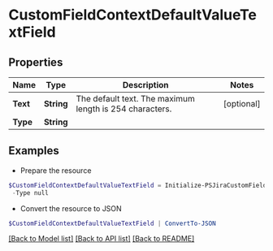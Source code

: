 # CustomFieldContextDefaultValueTextField
## Properties

Name | Type | Description | Notes
------------ | ------------- | ------------- | -------------
**Text** | **String** | The default text. The maximum length is 254 characters. | [optional] 
**Type** | **String** |  | 

## Examples

- Prepare the resource
```powershell
$CustomFieldContextDefaultValueTextField = Initialize-PSJiraCustomFieldContextDefaultValueTextField  -Text null `
 -Type null
```

- Convert the resource to JSON
```powershell
$CustomFieldContextDefaultValueTextField | ConvertTo-JSON
```

[[Back to Model list]](../README.md#documentation-for-models) [[Back to API list]](../README.md#documentation-for-api-endpoints) [[Back to README]](../README.md)

